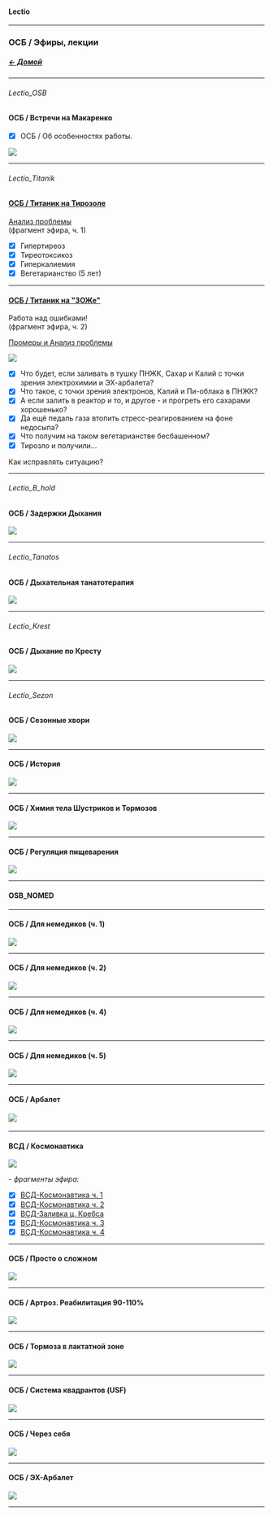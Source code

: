 #### Lectio
***  
### ОСБ / Эфиры, лекции
##### [← Домой](!0SB.md#OSB)  

*** 
###### Lectio_OSB 
#### ОСБ / Встречи на Макаренко   
- [x] ОСБ / Об особенностях работы.   

[![](https://i.ytimg.com/vi_webp/WGZL00VWwgg/maxresdefault.webp)](https://youtu.be/WGZL00VWwgg)   

***
###### Lectio_Titanik

#### [ОСБ / Титаник на Тирозоле](https://t.me/osbmd/3062)  
[Анализ проблемы](e20211022.md#e20211022)  
(фрагмент эфира, ч. 1)  
- [x] Гипертиреоз  
- [x] Тиреотоксикоз  
- [x] Гиперкалиемия  
- [x] Вегетарианство (5 лет)  

***
#### [ОСБ / Титаник на "ЗОЖе"](https://t.me/osbmd/3064)   
Работа над ошибками!  
(фрагмент эфира, ч. 2)  

[Промеры и Анализ проблемы](e20211022.md#e20211022)  

![](https://telegra.ph/file/f65ccd22aaf895cbdd472.jpg)  

- [x] Что будет, если заливать в тушку ПНЖК, Сахар и Калий с точки зрения электрохимии и ЭХ-арбалета? 
- [x] Что такое, с точки зрения электронов, Калий и Пи-облака в ПНЖК? 
- [x] А если залить в реактор и то, и другое - и прогреть его сахарами хорошенько? 
- [x] Да ещё педаль газа втопить стресс-реагированием на фоне недосыпа? 
- [x] Что получим на таком вегетарианстве бесбашенном? 
- [x] Тирозло и получили... 

Как исправлять ситуацию?  

***
###### Lectio_B_hold
#### ОСБ / Задержки Дыхания
[![](https://i.ytimg.com/vi/58-frzZfj30/maxresdefault.jpg)](https://youtu.be/58-frzZfj30)  

***
###### Lectio_Tanatos
#### ОСБ / Дыхательная танатотерапия
[![](https://i.ytimg.com/vi/xx_RWXVfaYc/hqdefault.jpg)](https://youtu.be/xx_RWXVfaYc) 

***
###### Lectio_Krest
#### ОСБ / Дыхание по Кресту
[![](https://i.ytimg.com/vi/yICDwAOCaR4/hqdefault.jpg)](https://youtu.be/yICDwAOCaR4?)  

***
###### Lectio_Sezon
#### ОСБ / Сезонные хвори
[![](https://i.ytimg.com/vi/UNqGYNDZKl0/hqdefault.jpg)](https://www.youtube.com/watch?v=UNqGYNDZKl0)   

***
#### ОСБ / История  
[![](https://telegra.ph/file/ca4b6b6f05f5cef53a6cf.jpg)](https://t.me/c/1484776022/37227)    

***  
#### ОСБ / Химия тела Шустриков и Тормозов
[![](https://i.ytimg.com/vi_webp/JI8p2rWPmaA/maxresdefault.webp)](https://youtu.be/JI8p2rWPmaA)   

***
#### ОСБ / Регуляция пищеварения  
[![](https://i.ytimg.com/vi/glmEFiknS-Q/maxresdefault.jpg)](https://www.youtube.com/watch?v=glmEFiknS-Q)   

***  
#### OSB_NOMED
***  
#### ОСБ / Для немедиков (ч. 1)  
[![](https://telegra.ph/file/6fc97edb46138fb91b219.jpg)](https://youtu.be/tHwT3SowHb8)  

***  
#### ОСБ / Для немедиков (ч. 2)  
[![](https://i.ytimg.com/vi/6y42fqU8Sr8/maxresdefault.jpg)](https://youtu.be/6y42fqU8Sr8)  

***  
#### ОСБ / Для немедиков (ч. 4)  
[![](https://i.ytimg.com/vi/5lXo6l_xGTA/maxresdefault.jpg)](https://youtu.be/5lXo6l_xGTA)  

***  
#### ОСБ / Для немедиков (ч. 5)  
[![](https://i.ytimg.com/vi/HkLexldO1D8/maxresdefault.jpg)](https://youtu.be/HkLexldO1D8)  

***  
#### ОСБ / Арбалет   
#### [![](https://i.ytimg.com/vi/pouFQqZgRHQ/maxresdefault.jpg)](Arbalet.md#OSB_Arbalet)   

***
#### ВСД / Космонавтика
![](https://telegra.ph/file/6f7ba784d854f41b9ea87.jpg)   

_- фрагменты эфира:_
- [x] [ВСД-Космонавтика ч. 1](https://t.me/osbmd/3032)
- [x] [ВСД-Космонавтика ч. 2](https://t.me/osbmd/3038)
- [x] [ВСД-Заливка ц. Кребса](https://t.me/osbmd/3056)
- [x] [ВСД-Космонавтика ч. 3](https://t.me/osbmd/3057)
- [x] [ВСД-Космонавтика ч. 4](https://t.me/osbmd/3060)

***  
#### ОСБ / Просто о сложном  
[![](https://i.ytimg.com/vi/Z6PzwQQP4YI/hqdefault.jpg)](https://youtu.be/Z6PzwQQP4YI)   

***
#### ОСБ / Артроз. Реабилитация 90-110%  
[![](https://i.ytimg.com/vi/pE5w9L_zF1I/hqdefault.jpg)](https://www.youtube.com/watch?v=pE5w9L_zF1I)   

***
#### ОСБ / Тормоза в лактатной зоне
[![](https://i.ytimg.com/vi_webp/bJgOP_5Hn1U/maxresdefault.webp)](https://www.youtube.com/watch?v=bJgOP_5Hn1U)   

***   
#### ОСБ / Система квадрантов (USF)  
[![](https://img.youtube.com/vi/w2yfEDAl514/maxresdefault.jpg)](https://youtu.be/w2yfEDAl514)  

***  
#### ОСБ / Через себя  
[![](https://i.ytimg.com/vi/VeKZjx462bw/hqdefault.jpg)](https://youtu.be/VeKZjx462bw)   

***  
#### ОСБ / ЭХ-Арбалет
[![](https://img.youtube.com/vi/47bunZt5erw/maxresdefault.jpg)](https://www.youtube.com/watch?v=47bunZt5erw)  

***  
